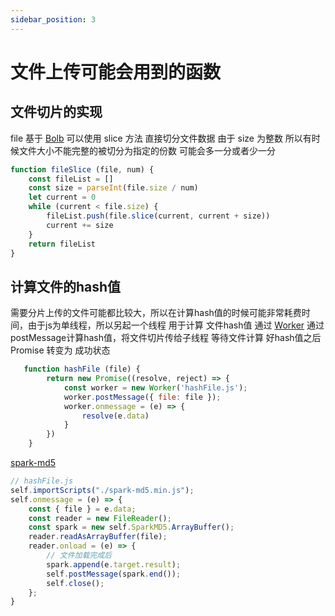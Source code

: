 ```yaml
---
sidebar_position: 3
---
```


# 文件上传可能会用到的函数

## 文件切片的实现
file 基于 [Bolb](https://developer.mozilla.org/zh-CN/docs/Web/API/Blob)
可以使用 slice 方法 直接切分文件数据 由于 size 为整数 所以有时候文件大小不能完整的被切分为指定的份数
可能会多一分或者少一分
```js
function fileSlice (file, num) {
    const fileList = []
    const size = parseInt(file.size / num)
    let current = 0
    while (current < file.size) {
        fileList.push(file.slice(current, current + size))
        current += size
    }
    return fileList
}
```


## 计算文件的hash值
需要分片上传的文件可能都比较大，所以在计算hash值的时候可能非常耗费时间，由于js为单线程，所以另起一个线程
用于计算 文件hash值 通过 [Worker](https://developer.mozilla.org/zh-CN/docs/Web/API/Web_Workers_API/Using_web_workers) 通过postMessage计算hash值，将文件切片传给子线程 等待文件计算
好hash值之后 Promise 转变为 成功状态
```js
   function hashFile (file) {
        return new Promise((resolve, reject) => {
            const worker = new Worker('hashFile.js');
            worker.postMessage({ file: file });
            worker.onmessage = (e) => {
                resolve(e.data)
            }
        })
    }
```

[spark-md5](https://github.com/satazor/js-spark-md5#readme)
```js
// hashFile.js
self.importScripts("./spark-md5.min.js"); 
self.onmessage = (e) => {
    const { file } = e.data;
    const reader = new FileReader();
    const spark = new self.SparkMD5.ArrayBuffer();
    reader.readAsArrayBuffer(file);
    reader.onload = (e) => {
        // 文件加载完成后
        spark.append(e.target.result);
        self.postMessage(spark.end());
        self.close();
    };
}

```